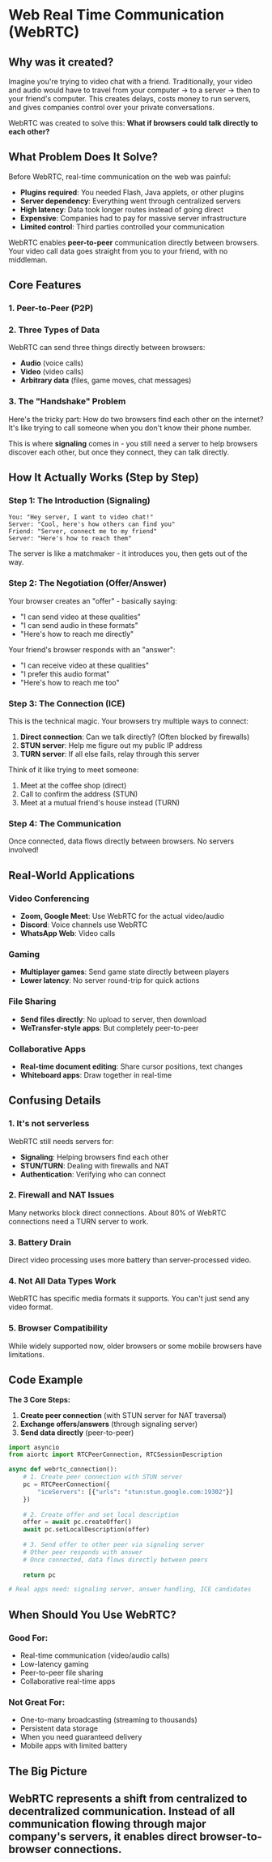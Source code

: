 # Web Real Time Communication (WebRTC)

## Why was it created?

Imagine you're trying to video chat with a friend. Traditionally, your video and audio would have to travel from your computer -> to a server -> then to your friend's computer. This creates delays, costs money to run servers, and gives companies control over your private conversations.

WebRTC was created to solve this: **What if browsers could talk directly to each other?**

## What Problem Does It Solve?

Before WebRTC, real-time communication on the web was painful:
- **Plugins required**: You needed Flash, Java applets, or other plugins
- **Server dependency**: Everything went through centralized servers
- **High latency**: Data took longer routes instead of going direct
- **Expensive**: Companies had to pay for massive server infrastructure
- **Limited control**: Third parties controlled your communication

WebRTC enables **peer-to-peer** communication directly between browsers. Your video call data goes straight from you to your friend, with no middleman.

## Core Features

### 1. Peer-to-Peer (P2P)

### 2. Three Types of Data
WebRTC can send three things directly between browsers:
- **Audio** (voice calls)
- **Video** (video calls) 
- **Arbitrary data** (files, game moves, chat messages)

### 3. The "Handshake" Problem
Here's the tricky part: How do two browsers find each other on the internet? It's like trying to call someone when you don't know their phone number.

This is where **signaling** comes in - you still need a server to help browsers discover each other, but once they connect, they can talk directly.

## How It Actually Works (Step by Step)

### Step 1: The Introduction (Signaling)
```
You: "Hey server, I want to video chat!"
Server: "Cool, here's how others can find you"
Friend: "Server, connect me to my friend"
Server: "Here's how to reach them"
```

The server is like a matchmaker - it introduces you, then gets out of the way.

### Step 2: The Negotiation (Offer/Answer)
Your browser creates an "offer" - basically saying:
- "I can send video at these qualities"
- "I can send audio in these formats"
- "Here's how to reach me directly"

Your friend's browser responds with an "answer":
- "I can receive video at these qualities"
- "I prefer this audio format"
- "Here's how to reach me too"

### Step 3: The Connection (ICE)
This is the technical magic. Your browsers try multiple ways to connect:
1. **Direct connection**: Can we talk directly? (Often blocked by firewalls)
2. **STUN server**: Help me figure out my public IP address
3. **TURN server**: If all else fails, relay through this server

Think of it like trying to meet someone:
1. Meet at the coffee shop (direct)
2. Call to confirm the address (STUN)
3. Meet at a mutual friend's house instead (TURN)

### Step 4: The Communication
Once connected, data flows directly between browsers. No servers involved!

## Real-World Applications

### Video Conferencing
- **Zoom, Google Meet**: Use WebRTC for the actual video/audio
- **Discord**: Voice channels use WebRTC
- **WhatsApp Web**: Video calls

### Gaming
- **Multiplayer games**: Send game state directly between players
- **Lower latency**: No server round-trip for quick actions

### File Sharing
- **Send files directly**: No upload to server, then download
- **WeTransfer-style apps**: But completely peer-to-peer

### Collaborative Apps
- **Real-time document editing**: Share cursor positions, text changes
- **Whiteboard apps**: Draw together in real-time

## Confusing Details

### 1. It's not serverless
WebRTC still needs servers for:
- **Signaling**: Helping browsers find each other
- **STUN/TURN**: Dealing with firewalls and NAT
- **Authentication**: Verifying who can connect

### 2. Firewall and NAT Issues
Many networks block direct connections. About 80% of WebRTC connections need a TURN server to work.

### 3. Battery Drain
Direct video processing uses more battery than server-processed video.

### 4. Not All Data Types Work
WebRTC has specific media formats it supports. You can't just send any video format.

### 5. Browser Compatibility
While widely supported now, older browsers or some mobile browsers have limitations.

## Code Example

**The 3 Core Steps:**
1. **Create peer connection** (with STUN server for NAT traversal)
2. **Exchange offers/answers** (through signaling server)
3. **Send data directly** (peer-to-peer)

```python
import asyncio
from aiortc import RTCPeerConnection, RTCSessionDescription

async def webrtc_connection():
    # 1. Create peer connection with STUN server
    pc = RTCPeerConnection({
        "iceServers": [{"urls": "stun:stun.google.com:19302"}]
    })
    
    # 2. Create offer and set local description
    offer = await pc.createOffer()
    await pc.setLocalDescription(offer)
    
    # 3. Send offer to other peer via signaling server
    # Other peer responds with answer
    # Once connected, data flows directly between peers
    
    return pc

# Real apps need: signaling server, answer handling, ICE candidates
```

## When Should You Use WebRTC?

### Good For:
- Real-time communication (video/audio calls)
- Low-latency gaming
- Peer-to-peer file sharing
- Collaborative real-time apps

### Not Great For:
- One-to-many broadcasting (streaming to thousands)
- Persistent data storage
- When you need guaranteed delivery
- Mobile apps with limited battery

## The Big Picture

WebRTC represents a shift from centralized to decentralized communication. Instead of all communication flowing through major company's servers, it enables direct browser-to-browser connections.
---